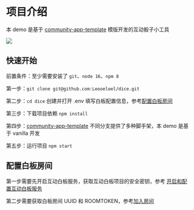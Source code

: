 # 项目介绍

本 demo 是基于 [community-app-template](https://github.com/netless-io/community-app-template) 模版开发的互动骰子小工具

![](https://netless-docs.oss-cn-hangzhou.aliyuncs.com/Leo/dice.png)
## 快速开始
前置条件：至少需要安装了 `git`、`node 16`、`npm 8`

第一步：`git clone git@github.com:Leooeloel/dice.git`

第二步：`cd dice` 创建并打开 .env 填写白板配置信息，参考[配置白板房间](https://github.com/Leooeloel/dice/tree/react#%E9%85%8D%E7%BD%AE%E7%99%BD%E6%9D%BF%E6%88%BF%E9%97%B4)

第三步：下载项目依赖 `npm install`

第四步：[community-app-template](https://github.com/netless-io/community-app-template) 不同分支提供了多种脚手架，本 demo 是基于 vanilla 开发

第五步：运行项目 `npm start`



## 配置白板房间
 
 第一步需要先开启互动白板服务，获取互动白板项目的安全密钥，参考 [开启和配置互动白板服务](https://docs.agora.io/cn/whiteboard/enable_whiteboard?platform=Web)

第二步需要获取白板房间 UUID 和 ROOMTOKEN，参考[加入房间](https://docs.agora.io/cn/whiteboard/join_whiteboard_room_web)
